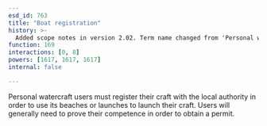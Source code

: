 ```yaml
---
esd_id: 763
title: "Boat registration"
history: >-
  Added scope notes in version 2.02. Term name changed from 'Personal watercraft registration' to 'Boats - registration' in version 3.00. Name changed to 'Boat registration' in version 4.00.
function: 169
interactions: [0, 8]
powers: [1617, 1617, 1617]
internal: false

---
```


Personal watercraft users must register their craft with the local authority in order to use its beaches or launches to launch their craft.  Users will generally need to prove their competence in order to obtain a permit.

